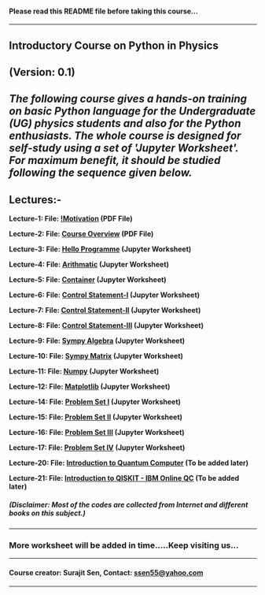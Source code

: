 #### Please read this README file before taking this course...
---
## Introductory Course on Python in Physics

**(Version: 0.1)**
---
***The following course gives a hands-on training on basic Python language for the Undergraduate (UG) physics students and also for the  Python enthusiasts. The whole course is designed for self-study using a set of 'Jupyter Worksheet'. For maximum benefit, it should be studied following the sequence given below.***
---
## Lectures:- 
**Lecture-1: File: [!Motivation](https://github.com/sen-hub/pythontutorial/blob/master/"lecture_motivation.pdf") (PDF File)**

**Lecture-2: File: [Course Overview](https://github.com/sen-hub/pythontutorial/blob/master/lecture_overview.pdf) (PDF File)** 

**Lecture-3: File: [Hello Programme](https://github.com/sen-hub/pythontutorial/blob/master/hello.ipynb) (Jupyter Worksheet)** 

**Lecture-4: File: [Arithmatic](https://github.com/sen-hub/pythontutorial/blob/master/arithmatic.ipynb) (Jupyter Worksheet)**

**Lecture-5: File: [Container](https://github.com/sen-hub/pythontutorial/blob/master/container.ipynb) (Jupyter Worksheet)**

**Lecture-6: File: [Control Statement-I](https://github.com/sen-hub/pythontutorial/blob/master/else_if.ipynb) (Jupyter Worksheet)**

**Lecture-7: File: [Control Statement-II](https://github.com/sen-hub/pythontutorial/blob/master/while_loop.ipynb) (Jupyter Worksheet)**

**Lecture-8: File: [Control Statement-III](https://github.com/sen-hub/pythontutorial/blob/master/for_loop.ipynb) (Jupyter Worksheet)**

**Lecture-9: File: [Sympy Algebra](https://github.com/sen-hub/pythontutorial/blob/master/sympy_algebra.ipynb) (Jupyter Worksheet)**

**Lecture-10: File: [Sympy Matrix](https://github.com/sen-hub/pythontutorial/blob/master/sympy_matrix.ipynb) (Jupyter Worksheet)**

**Lecture-11: File: [Numpy](https://github.com/sen-hub/pythontutorial/blob/master/numpy.ipynb) (Jupyter Worksheet)**

**Lecture-12: File: [Matplotlib](https://github.com/sen-hub/pythontutorial/blob/master/matplotlib.ipynb) (Jupyter Worksheet)**

**Lecture-14: File: [Problem Set I](https://github.com/sen-hub/pythontutorial/blob/master/problem_set1.ipynb) (Jupyter Worksheet)**

**Lecture-15: File: [Problem Set II](https://github.com/sen-hub/pythontutorial/blob/master/problem_set2.ipynb) (Jupyter Worksheet)**

**Lecture-16: File: [Problem Set III](https://github.com/sen-hub/pythontutorial/blob/master/problem_set3.ipynb) (Jupyter Worksheet)**

**Lecture-17: File: [Problem Set IV](https://github.com/sen-hub/pythontutorial/blob/master/problem_set4.ipynb) (Jupyter Worksheet)**

**Lecture-20: File: [Introduction to Quantum Computer](https://github.com/sen-hub/pythontutorial/blob/master/intro_qc.pdf) (To be added later)**

**Lecture-21: File: [Introduction to QISKIT - IBM Online QC](https://github.com/sen-hub/pythontutorial/blob/master/intro_qiskit.pdf) (To be added later)**

##### (Disclaimer: Most of the codes are collected from Internet and different books on this subject.)
---
### More worksheet will be added in time.....Keep visiting us...
---
#### Course creator: Surajit Sen, Contact: <ssen55@yahoo.com>
---
